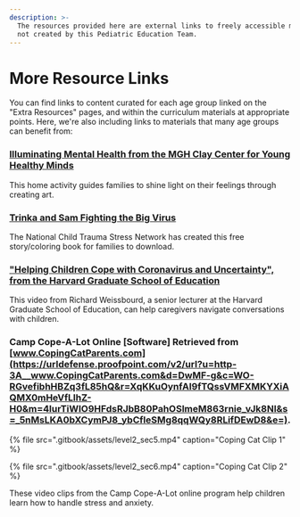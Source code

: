 ```yaml
---
description: >-
  The resources provided here are external links to freely accessible materials
  not created by this Pediatric Education Team.
---
```


# More Resource Links

You can find links to content curated for each age group linked on the "Extra Resources" pages, and within the curriculum materials at appropriate points. Here, we're also including links to materials that many age groups can benefit from:

### [Illuminating Mental Health from the MGH Clay Center for Young Healthy Minds](https://www.mghclaycenter.org/illuminating-mental-health/)

This home activity guides families to shine light on their feelings through creating art.

### [Trinka and Sam Fighting the Big Virus](https://www.nctsn.org/resources/trinka-and-sam-fighting-the-big-virus)

The National Child Trauma Stress Network has created this free story/coloring book for families to download.

### ["Helping Children Cope with Coronavirus and Uncertainty", from the Harvard Graduate School of Education](https://www.gse.harvard.edu/news/uk/20/03/helping-children-cope-coronavirus-and-uncertainty)

This video from Richard Weissbourd, a senior lecturer at the Harvard Graduate School of Education, can help caregivers navigate conversations with children.

### **Camp Cope-A-Lot Online** \[Software\] Retrieved from [www.CopingCatParents.com](https://urldefense.proofpoint.com/v2/url?u=http-3A__www.CopingCatParents.com&d=DwMF-g&c=WO-RGvefibhHBZq3fL85hQ&r=XqKKuOynfAI9fTQssVMFXMKYXiAQMX0mHeVfLlhZ-H0&m=4lurTiWIO9HFdsRJbB80PahOSlmeM863rnie_vJk8NI&s=_5nMsLKA0bXCymPJ8_ybCfIeSMg8qqWQy8RLifDEwD8&e=). 

{% file src=".gitbook/assets/level2\_sec5.mp4" caption="Coping Cat Clip 1" %}

{% file src=".gitbook/assets/level2\_sec6.mp4" caption="Coping Cat Clip 2" %}

These video clips from the Camp Cope-A-Lot online program help children learn how to handle stress and anxiety.



